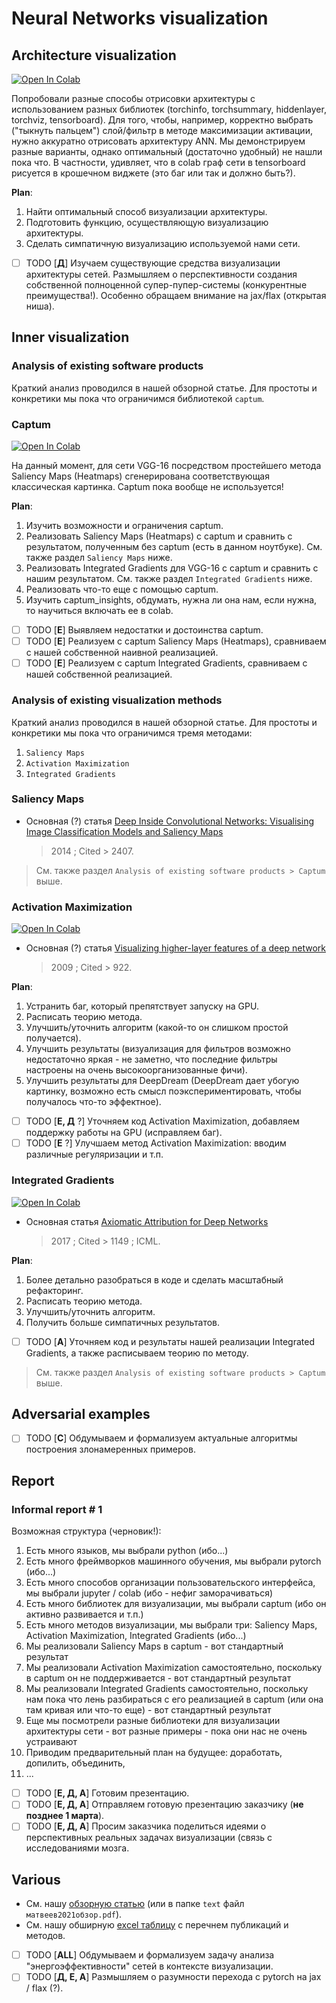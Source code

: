 # Neural Networks visualization

## Architecture visualization

[![Open In Colab](https://colab.research.google.com/assets/colab-badge.svg)](https://colab.research.google.com/drive/17oDLdK_3wu_MYJNRzK29WRmmptPTtF-q?usp=sharing)

Попробовали разные способы отрисовки архитектуры с использованием разных библиотек (torchinfo, torchsummary, hiddenlayer, torchviz, tensorboard). Для того, чтобы, например, корректно выбрать ("тыкнуть пальцем") слой/фильтр в методе максимизации активации, нужно аккуратно отрисовать архитектуру ANN. Мы демонстрируем разные варианты, однако оптимальный (достаточно удобный) не нашли пока что. В частности, удивляет, что в colab граф сети в tensorboard рисуется в крошечном виджете (это баг или так и должно быть?).

**Plan**:
1. Найти оптимальный способ визуализации архитектуры.
1. Подготовить функцию, осуществляющую визуализацию архитектуры.
1. Сделать симпатичную визуализацию используемой нами сети.

- [ ] TODO [**Д**] Изучаем существующие средства визуализации архитектуры сетей. Размышляем о перспективности создания собственной полноценной супер-пупер-системы (конкурентные преимущества!). Особенно обращаем внимание на jax/flax (открытая ниша).

## Inner visualization

### Analysis of existing software products

Краткий анализ проводился в нашей обзорной статье. Для простоты и конкретики мы пока что ограничимся библиотекой `captum`.

### Captum

[![Open In Colab](https://colab.research.google.com/assets/colab-badge.svg)](https://colab.research.google.com/drive/1tnS6UncQPrJohfio7nP20w54b6JQcdTE?usp=sharing)

На данный момент, для сети VGG-16 посредством простейшего метода Saliency Maps (Heatmaps) сгенерирована соответствующая классическая картинка. Captum пока вообще не используется!

**Plan**:
1. Изучить возможности и ограничения captum.
1. Реализовать Saliency Maps (Heatmaps) с captum и сравнить с результатом, полученным без captum (есть в данном ноутбуке). См. также раздел `Saliency Maps` ниже.
1. Реализовать Integrated Gradients для VGG-16 с captum и сравнить с нашим результатом. См. также раздел `Integrated Gradients` ниже.
1. Реализовать что-то еще с помощью captum.
1. Изучить captum_insights, обдумать, нужна ли она нам, если нужна, то научиться включать ее в colab.

- [ ] TODO [**Е**] Выявляем недостатки и достоинства captum.
- [ ] TODO [**Е**] Реализуем с captum Saliency Maps (Heatmaps), сравниваем с нашей собственной наивной реализацией.
- [ ] TODO [**Е**] Реализуем с captum Integrated Gradients, сравниваем с нашей собственной реализацией.

### Analysis of existing visualization methods

Краткий анализ проводился в нашей обзорной статье. Для простоты и конкретики мы пока что ограничимся тремя методами:
1. `Saliency Maps`
1. `Activation Maximization`
1. `Integrated Gradients`

### Saliency Maps

- Основная (?) статья [Deep Inside Convolutional Networks: Visualising Image Classification Models and Saliency Maps](https://arxiv.org/pdf/1312.6034.pdf)
    > 2014 ; Cited > 2407.

> См. также раздел `Analysis of existing software products > Captum` выше.

### Activation Maximization

[![Open In Colab](https://colab.research.google.com/assets/colab-badge.svg)](https://colab.research.google.com/drive/1Jwhw8paNR1DAgWO7jx5kPKh5SLK2JKA4?usp=sharing)

- Основная (?) статья [Visualizing higher-layer features of a deep network](https://www.researchgate.net/profile/Aaron-Courville/publication/265022827_Visualizing_Higher-Layer_Features_of_a_Deep_Network/links/53ff82b00cf24c81027da530/Visualizing-Higher-Layer-Features-of-a-Deep-Network.pdf)
    > 2009 ; Cited > 922.

**Plan**:
1. Устранить баг, который препятствует запуску на GPU.
1. Расписать теорию метода.
1. Улучшить/уточнить алгоритм (какой-то он слишком простой получается).
1. Улучшить результаты (визуализация для фильтров возможно недостаточно яркая - не заметно, что последние фильтры настроены на очень высокоорганизованные фичи).
1. Улучшить результаты для DeepDream (DeepDream дает убогую картинку, возможно есть смысл поэкспериментировать, чтобы получалось что-то эффектное).

- [ ] TODO [**Е, Д** ?] Уточняем код Activation Maximization, добавляем поддержку работы на GPU (исправляем баг).
- [ ] TODO [**Е** ?] Улучшаем метод Activation Maximization: вводим различные регуляризации и т.п.

### Integrated Gradients

[![Open In Colab](https://colab.research.google.com/assets/colab-badge.svg)](https://colab.research.google.com/drive/15xZFBi_FCWCgPeG0yFHhkSPjkw4hnkCB?usp=sharing)

- Основная статья [Axiomatic Attribution for Deep Networks](http://proceedings.mlr.press/v70/sundararajan17a/sundararajan17a.pdf)
    > 2017 ; Cited > 1149 ; ICML.

**Plan**:
1. Более детально разобраться в коде и сделать масштабный рефакторинг.
1. Расписать теорию метода.
1. Улучшить/уточнить алгоритм.
1. Получить больше симпатичных результатов.

- [ ] TODO [**A**] Уточняем код и результаты нашей реализации Integrated Gradients, а также расписываем теорию по методу.

> См. также раздел `Analysis of existing software products > Captum` выше.

## Adversarial examples

- [ ] TODO [**С**] Обдумываем и формализуем актуальные алгоритмы построения злонамеренных примеров.

## Report
### Informal report # 1

Возможная структура (черновик!):
1. Есть много языков, мы выбрали python (ибо...)
1. Есть много фреймворков машинного обучения, мы выбрали pytorch (ибо...)
1. Есть много способов организации пользовательского интерфейса, мы выбрали jupyter / colab (ибо - нефиг заморачиваться)
1. Есть много библиотек для визуализации, мы выбрали captum (ибо он активно развивается и т.п.)
1. Есть много методов визуализации, мы выбрали три: Saliency Maps, Activation Maximization, Integrated Gradients (ибо...)
1. Мы реализовали Saliency Maps в captum - вот стандартный результат
1. Мы реализовали Activation Maximization самостоятельно, поскольку в captum он не поддерживается - вот стандартный результат
1. Мы реализовали Integrated Gradients самостоятельно, поскольку нам пока что лень разбираться с его реализацией в captum (или она там кривая или что-то еще) - вот стандартный результат
1. Еще мы посмотрели разные библиотеки для визуализации архитектуры сети - вот разные примеры - пока они нас не очень устраивают
1. Приводим предварительный план на будущее: доработать, допилить, объединить,
1. ...

- [ ] TODO [**Е, Д, А**] Готовим презентацию.
- [ ] TODO [**Е, Д, А**] Отправляем готовую презентацию заказчику (**не позднее 1 марта**).
- [ ] TODO [**Е, Д, А**] Просим заказчика поделиться идеями о перспективных реальных задачах визуализации (связь с исследованиями мозга.

## Various

- См. нашу [обзорную статью](https://www.overleaf.com/project/5fac61b07bd15b41cfd99811) (или в папке `text` файл `матвеев2021обзор.pdf`).
- См. нашу обширную [excel таблицу](https://docs.google.com/spreadsheets/d/1HZTYd0SyoVlbXnfCxUmTdv6-HaOXMsOmqVyKSTvdUjo/edit?usp=sharing) с перечнем публикаций и методов.

- [ ] TODO [**ALL**] Обдумываем и формализуем задачу анализа "энергоэффективности" сетей в контексте визуализации.
- [ ] TODO [**Д, Е, А**] Размышляем о разумности перехода с pytorch на jax / flax (?).
